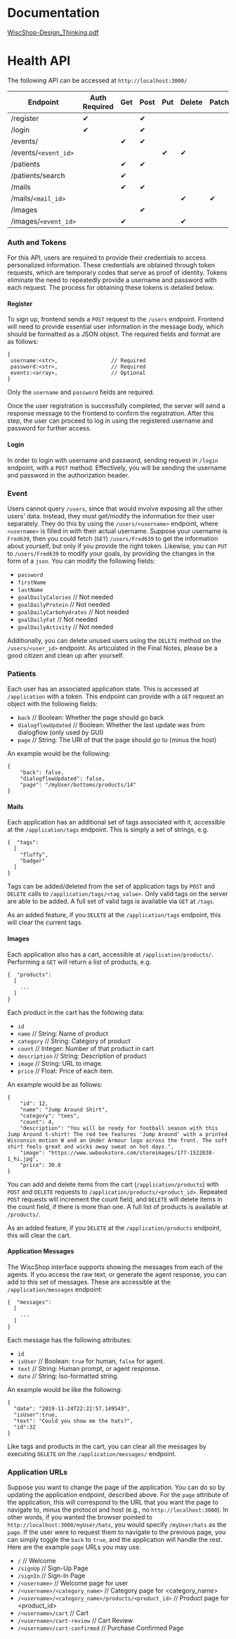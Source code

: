 # Documentation

[WiscShop-Design_Thinking.pdf](Documentation/WiscShop-Design_Thinking.pdf)

# Health API

The following API can be accessed at `http://localhost:3000/`

| Endpoint             | Auth Required | Get | Post | Put | Delete | Patch |
| -------------------- | ------------- | --- | ---- | --- | ------ | ----- |
| /register            | ✔︎             |     | ✔︎    |     |        |       |
| /login               | ✔︎             |     | ✔︎    |     |        |       |
| /events/             |               | ✔︎   | ✔︎    |     |        |       |
| /events/`<event_id>` |               |     |      | ✔︎   | ✔︎      |       |
| /patients            |               | ✔︎   | ✔︎    |     |        |       |
| /patients/search     |               | ✔︎   |      |     |        |       |
| /mails               |               | ✔︎   | ✔︎    |     |        |       |
| /mails/`<mail_id>`   |               |     |      |     | ✔︎      | ✔︎     |
| /images              |               |     | ✔︎    |     |        |       |
| /images/`<event_id>` |               | ✔︎   |      |     | ✔︎      |       |

### Auth and Tokens

For this API, users are required to provide their credentials to access personalized information. These credentials are obtained through token requests, which are temporary codes that serve as proof of identity. Tokens eliminate the need to repeatedly provide a username and password with each request. The process for obtaining these tokens is detailed below.

#### Register

To sign up, frontend sends a `POST` request to the `/users` endpoint. Frontend will need to provide essential user information in the message body, which should be formatted as a JSON object. The required fields and format are as follows:


```
{
 username:<str>,                 // Required
 password:<str>,                 // Required
 events:<array>,                 // Optional
}
```

Only the `username` and `password` fields are required.

Once the user registration is successfully completed, the server will send a response message to the frontend to confirm the registration. After this step, the user can proceed to log in using the registered username and password for further access.

#### Login

In order to login with username and password, sending request in `/login` endpoint, with a `POST` method. Effectively, you will be sending the username and password in the authorization header.

### Event

Users cannot query `/users`, since that would involve exposing all the other users' data. Instead, they must get/modify the information for their user separately. They do this by using the `/users/<username>` endpoint, where `<username>` is filled in with their actual username. Suppose your username is `Fred639`, then you could fetch (`GET`) `/users/Fred639` to get the information about yourself, but only if you provide the right token. Likewise, you can `PUT` to `/users/Fred639` to modify your goals, by providing the changes in the form of a `json`. You can modify the following fields:

- `password`
- `firstName`
- `lastName`
- `goalDailyCalories`      // Not needed
- `goalDailyProtein`       // Not needed
- `goalDailyCarbohydrates` // Not needed
- `goalDailyFat`           // Not needed
- `goalDailyActivity`      // Not needed

Additionally, you can delete unused users using the `DELETE` method on the `/users/<user_id>` endpoint. As articulated in the Final Notes, please be a good citizen and clean up after yourself.

### Patients

Each user has an associated application state. This is accessed at `/application` with a token. This endpoint can provide with a `GET` request an object with the following fields:

- `back`              // Boolean: Whether the page should go back
- `dialogflowUpdated` // Boolean: Whether the last update was from dialogflow (only used by GUI)
- `page`              // String: The URI of that the page should go to (minus the host)

An example would be the following:

```
{
    "back": false,
    "dialogflowUpdated": false,
    "page": "/myUser/bottoms/products/14"
}
```

#### Mails

Each application has an additional set of tags associated with it, accessible at the `/application/tags` endpoint. This is simply a set of strings, e.g.

```
{  "tags":
  [
    "fluffy",
    "badger"
  ]
}
```

Tags can be added/deleted from the set of application tags by `POST` and `DELETE` calls to `/application/tags/<tag_value>`. Only valid tags on the server are able to be added. A full set of valid tags is available via `GET` at `/tags`.

As an added feature, if you `DELETE` at the `/application/tags` endpoint, this will clear the current tags.

#### Images

Each application also has a cart, accessible at `/application/products/`. Performing a `GET` will return a list of products, e.g.

```
{  "products":
  [
    ...
  ]
}
```

Each product in the cart has the following data:

- `id`
- `name`        // String: Name of product
- `category`    // String: Category of product
- `count`       // Integer: Number of that product in cart
- `description` // String: Description of product
- `image`       // String: URL to image.
- `price`       // Float: Price of each item.

An example would be as follows:

```
{
    "id": 12,
    "name": "Jump Around Shirt",
    "category": "tees",
    "count": 4,
    "description": "You will be ready for football season with this Jump Around t-shirt! The red tee features 'Jump Around' with a printed Wisconsin motion W and an Under Armour logo across the front. The soft shirt feels great and wicks away sweat on hot days.",
    "image": "https://www.uwbookstore.com/storeimages/177-1522038-1_hi.jpg",
    "price": 30.0
}
```
You can add and delete items from the cart (`/application/products`) with `POST` and `DELETE` requests to `/application/products/<product_id>`. Repeated `POST` requests will increment the count field, and `DELETE` will delete items in the count field, if there is more than one. A full list of products is available at `/products/`.

As an added feature, if you `DELETE` at the `/application/products` endpoint, this will clear the cart.

#### Application Messages

The WiscShop interface supports showing the messages from each of the agents. If you access the raw text, or generate the agent response, you can add to this set of messages. These are accessible at the `/application/messages` endpoint:

```
{  "messages":
  [
    ...
  ]
}
```

Each message has the following attributes:

- `id`
- `isUser` // Boolean: `true` for human, `false` for agent.
- `text`   // String: Human prompt, or agent response.
- `date`   // String: Iso-formatted string.

An example would be like the following:

```
{
  "date": "2019-11-24T22:22:57.149543",
  "isUser":true,
  "text": "Could you show me the hats?",
  "id":32
}
```

Like tags and products in the cart, you can clear all the messages by executing `DELETE` on the `/application/messages/` endpoint.

### Application URLs

Suppose you want to change the page of the application. You can do so by updating the application endpoint, described above. For the `page` attribute of the application, this will correspond to the URL that you want the page to navigate to, minus the protocol and host (e.g., no `http://localhost:3000`). In other words, if you wanted the browser pointed to `http://localhost:3000/myUser/hats`, you would specify `/myUser/hats` as the `page`. If the user were to request them to navigate to the previous page, you can simply toggle the `back` to `true`, and the application will handle the rest. Here are the example `page` URLs you may use.

- `/`           // Welcome
- `/signUp`     // Sign-Up Page
- `/signIn`     // Sign-In Page
- `/<username>` // Welcome page for user <username>
- `/<username>/<category_name>` // Category page for <category_name>
- `/<username>/<category_name>/products/<product_id>` // Product page for <product_id>
- `/<username>/cart` // Cart
- `/<username>/cart-review` // Cart Review
- `/<username>/cart-confirmed` // Purchase Confirmed Page
